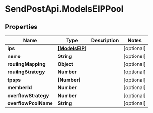 # SendPostApi.ModelsEIPPool

## Properties
Name | Type | Description | Notes
------------ | ------------- | ------------- | -------------
**ips** | [**[ModelsEIP]**](ModelsEIP.md) |  | [optional] 
**name** | **String** |  | [optional] 
**routingMapping** | **Object** |  | [optional] 
**routingStrategy** | **Number** |  | [optional] 
**tpsps** | **[Number]** |  | [optional] 
**memberId** | **Number** |  | [optional] 
**overflowStrategy** | **Number** |  | [optional] 
**overflowPoolName** | **String** |  | [optional] 


